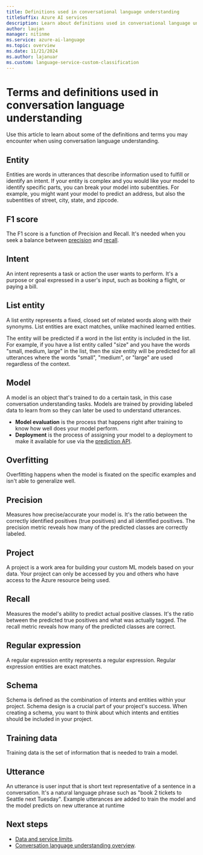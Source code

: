 ```yaml
---
title: Definitions used in conversational language understanding
titleSuffix: Azure AI services
description: Learn about definitions used in conversational language understanding.
author: laujan
manager: nitinme
ms.service: azure-ai-language
ms.topic: overview
ms.date: 11/21/2024
ms.author: lajanuar
ms.custom: language-service-custom-classification
---
```


# Terms and definitions used in conversation language understanding 

Use this article to learn about some of the definitions and terms you may encounter when using conversation language understanding. 

## Entity
Entities are words in utterances that describe information used to fulfill or identify an intent. If your entity is complex and you would like your model to identify specific parts, you can break your model into subentities. For example, you might want your model to predict an address, but also the subentities of street, city, state, and zipcode. 

## F1 score
The F1 score is a function of Precision and Recall. It's needed when you seek a balance between [precision](#precision) and [recall](#recall).

## Intent
An intent represents a task or action the user wants to perform. It's a purpose or goal expressed in a user's input, such as booking a flight, or paying a bill.

## List entity
A list entity represents a fixed, closed set of related words along with their synonyms. List entities are exact matches, unlike machined learned entities.

The entity will be predicted if a word in the list entity is included in the list. For example, if you have a list entity called "size" and you have the words "small, medium, large" in the list, then the size entity will be predicted for all utterances where the words "small", "medium", or "large" are used regardless of the context.

## Model
A model is an object that's trained to do a certain task, in this case conversation understanding tasks. Models are trained by providing labeled data to learn from so they can later be used to understand utterances.

* **Model evaluation** is the process that happens right after training to know how well does your model perform.
* **Deployment** is the process of assigning your model to a deployment to make it available for use via the [prediction API](https://aka.ms/ct-runtime-swagger).

## Overfitting

Overfitting happens when the model is fixated on the specific examples and isn't able to generalize well.

## Precision
Measures how precise/accurate your model is. It's the ratio between the correctly identified positives (true positives) and all identified positives. The precision metric reveals how many of the predicted classes are correctly labeled.

## Project
A project is a work area for building your custom ML models based on your data. Your project can only be accessed by you and others who have access to the Azure resource being used.

## Recall
Measures the model's ability to predict actual positive classes. It's the ratio between the predicted true positives and what was actually tagged. The recall metric reveals how many of the predicted classes are correct.

## Regular expression
A regular expression entity represents a regular expression. Regular expression entities are exact matches.

## Schema
Schema is defined as the combination of intents and entities within your project. Schema design is a crucial part of your project's success. When creating a schema, you want to think about which intents and entities should be included in your project.

## Training data
Training data is the set of information that is needed to train a model.

## Utterance

An utterance is user input that is short text representative of a sentence in a conversation. It's a natural language phrase such as "book 2 tickets to Seattle next Tuesday". Example utterances are added to train the model and the model predicts on new utterance at runtime


## Next steps

* [Data and service limits](service-limits.md).
* [Conversation language understanding overview](../overview.md).

